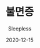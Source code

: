 ---
title: "불면증"
subtitle: "Sleepless"
description: "合作單曲"
icon: "library_music"
weight: 1100000000
date: 2020-12-15
images: ["/docs/c11-sleepless/sleepless.jpg"]
---